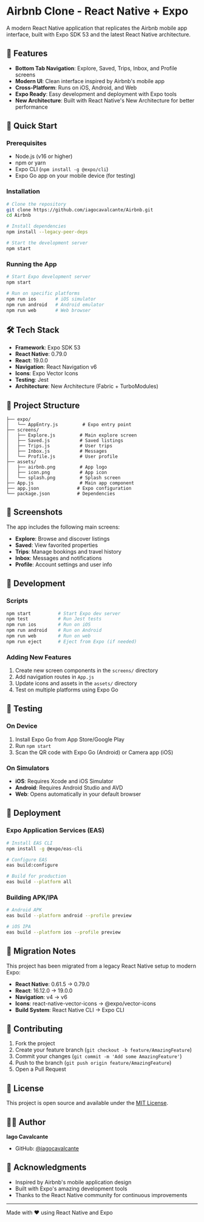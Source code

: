# Airbnb Clone - React Native + Expo

A modern React Native application that replicates the Airbnb mobile app interface, built with Expo SDK 53 and the latest React Native architecture.

## 📱 Features

- **Bottom Tab Navigation**: Explore, Saved, Trips, Inbox, and Profile screens
- **Modern UI**: Clean interface inspired by Airbnb's mobile app
- **Cross-Platform**: Runs on iOS, Android, and Web
- **Expo Ready**: Easy development and deployment with Expo tools
- **New Architecture**: Built with React Native's New Architecture for better performance

## 🚀 Quick Start

### Prerequisites
- Node.js (v16 or higher)
- npm or yarn
- Expo CLI (`npm install -g @expo/cli`)
- Expo Go app on your mobile device (for testing)

### Installation

```bash
# Clone the repository
git clone https://github.com/iagocavalcante/Airbnb.git
cd Airbnb

# Install dependencies
npm install --legacy-peer-deps

# Start the development server
npm start
```

### Running the App

```bash
# Start Expo development server
npm start

# Run on specific platforms
npm run ios       # iOS simulator
npm run android   # Android emulator
npm run web       # Web browser
```

## 🛠 Tech Stack

- **Framework**: Expo SDK 53
- **React Native**: 0.79.0
- **React**: 19.0.0
- **Navigation**: React Navigation v6
- **Icons**: Expo Vector Icons
- **Testing**: Jest
- **Architecture**: New Architecture (Fabric + TurboModules)

## 📁 Project Structure

```
├── expo/
│   └── AppEntry.js         # Expo entry point
├── screens/
│   ├── Explore.js         # Main explore screen
│   ├── Saved.js           # Saved listings
│   ├── Trips.js           # User trips
│   ├── Inbox.js           # Messages
│   └── Profile.js         # User profile
├── assets/
│   ├── airbnb.png         # App logo
│   ├── icon.png           # App icon
│   └── splash.png         # Splash screen
├── App.js                 # Main app component
├── app.json              # Expo configuration
└── package.json          # Dependencies
```

## 🎨 Screenshots

The app includes the following main screens:
- **Explore**: Browse and discover listings
- **Saved**: View favorited properties
- **Trips**: Manage bookings and travel history
- **Inbox**: Messages and notifications
- **Profile**: Account settings and user info

## 🔧 Development

### Scripts

```bash
npm start          # Start Expo dev server
npm test           # Run Jest tests
npm run ios        # Run on iOS
npm run android    # Run on Android
npm run web        # Run on web
npm run eject      # Eject from Expo (if needed)
```

### Adding New Features

1. Create new screen components in the `screens/` directory
2. Add navigation routes in `App.js`
3. Update icons and assets in the `assets/` directory
4. Test on multiple platforms using Expo Go

## 📱 Testing

### On Device
1. Install Expo Go from App Store/Google Play
2. Run `npm start`
3. Scan the QR code with Expo Go (Android) or Camera app (iOS)

### On Simulators
- **iOS**: Requires Xcode and iOS Simulator
- **Android**: Requires Android Studio and AVD
- **Web**: Opens automatically in your default browser

## 🚀 Deployment

### Expo Application Services (EAS)
```bash
# Install EAS CLI
npm install -g @expo/eas-cli

# Configure EAS
eas build:configure

# Build for production
eas build --platform all
```

### Building APK/IPA
```bash
# Android APK
eas build --platform android --profile preview

# iOS IPA
eas build --platform ios --profile preview
```

## 🔄 Migration Notes

This project has been migrated from a legacy React Native setup to modern Expo:

- **React Native**: 0.61.5 → 0.79.0
- **React**: 16.12.0 → 19.0.0
- **Navigation**: v4 → v6
- **Icons**: react-native-vector-icons → @expo/vector-icons
- **Build System**: React Native CLI → Expo CLI

## 🤝 Contributing

1. Fork the project
2. Create your feature branch (`git checkout -b feature/AmazingFeature`)
3. Commit your changes (`git commit -m 'Add some AmazingFeature'`)
4. Push to the branch (`git push origin feature/AmazingFeature`)
5. Open a Pull Request

## 📄 License

This project is open source and available under the [MIT License](LICENSE).

## 👨‍💻 Author

**Iago Cavalcante**
- GitHub: [@iagocavalcante](https://github.com/iagocavalcante)

## 🙏 Acknowledgments

- Inspired by Airbnb's mobile application design
- Built with Expo's amazing development tools
- Thanks to the React Native community for continuous improvements

---

Made with ❤️ using React Native and Expo

